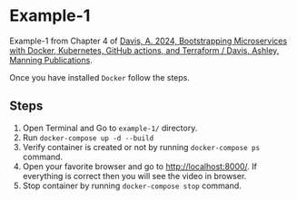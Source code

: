 # Example-1

Example-1 from Chapter 4 of [Davis, A. 2024, Bootstrapping Microservices with Docker, Kubernetes, GitHub actions, and Terraform / Davis, Ashley, Manning Publications](https://library.deakin.edu.au/record=b5599390~S1).

Once you have installed `Docker` follow the steps.

## Steps

1. Open Terminal and Go to `example-1/` directory.
2. Run `docker-compose up -d --build`
3. Verify container is created or not by running `docker-compose ps` command.
4. Open your favorite browser and go to [http://localhost:8000/](http://localhost:8000/). If everything is correct then you will see the video in browser.
5. Stop container by running `docker-compose stop` command.
